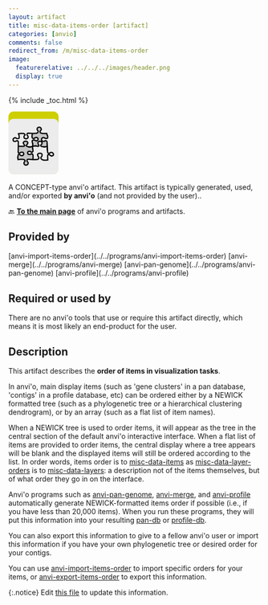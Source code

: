 ```yaml
---
layout: artifact
title: misc-data-items-order [artifact]
categories: [anvio]
comments: false
redirect_from: /m/misc-data-items-order
image:
  featurerelative: ../../../images/header.png
  display: true
---
```



{% include _toc.html %}


<img src="../../images/icons/CONCEPT.png" alt="CONCEPT" style="width:100px; border:none" />

A CONCEPT-type anvi'o artifact. This artifact is typically generated, used, and/or exported **by anvi'o** (and not provided by the user)..

🔙 **[To the main page](../../)** of anvi'o programs and artifacts.

## Provided by


<p style="text-align: left" markdown="1"><span class="artifact-p">[anvi-import-items-order](../../programs/anvi-import-items-order)</span> <span class="artifact-p">[anvi-merge](../../programs/anvi-merge)</span> <span class="artifact-p">[anvi-pan-genome](../../programs/anvi-pan-genome)</span> <span class="artifact-p">[anvi-profile](../../programs/anvi-profile)</span></p>


## Required or used by


There are no anvi'o tools that use or require this artifact directly, which means it is most likely an end-product for the user.


## Description

This artifact describes the **order of items in visualization tasks**.

In anvi'o, main display items (such as 'gene clusters' in a pan database, 'contigs' in a profile database, etc) can be ordered either by a NEWICK formatted tree (such as a phylogenetic tree or a hierarchical clustering dendrogram), or by an array (such as a flat list of item names).

When a NEWICK tree is used to order items, it will appear as the tree in the central section of the default anvi'o interactive interface. When a flat list of items are provided to order items, the central display where a tree appears will be blank and the displayed items will still be ordered according to the list. In order words, items order is to <span class="artifact-n">[misc-data-items](/software/anvio/help/main/artifacts/misc-data-items)</span> as <span class="artifact-n">[misc-data-layer-orders](/software/anvio/help/main/artifacts/misc-data-layer-orders)</span> is to <span class="artifact-n">[misc-data-layers](/software/anvio/help/main/artifacts/misc-data-layers)</span>: a description not of the items themselves, but of what order they go in on the interface. 

Anvi'o programs such as <span class="artifact-p">[anvi-pan-genome](/software/anvio/help/main/programs/anvi-pan-genome)</span>, <span class="artifact-p">[anvi-merge](/software/anvio/help/main/programs/anvi-merge)</span>, and <span class="artifact-p">[anvi-profile](/software/anvio/help/main/programs/anvi-profile)</span> automatically generate NEWICK-formatted items order if possible (i.e., if you have less than 20,000 items). When you run these programs, they will put this information into your resulting <span class="artifact-n">[pan-db](/software/anvio/help/main/artifacts/pan-db)</span> or <span class="artifact-n">[profile-db](/software/anvio/help/main/artifacts/profile-db)</span>. 

You can also export this information to give to a fellow anvi'o user or import this information if you have your own phylogenetic tree or desired order for your contigs.

You can use <span class="artifact-p">[anvi-import-items-order](/software/anvio/help/main/programs/anvi-import-items-order)</span> to import specific orders for your items, or <span class="artifact-p">[anvi-export-items-order](/software/anvio/help/main/programs/anvi-export-items-order)</span> to export this information.

{:.notice}
Edit [this file](https://github.com/merenlab/anvio/tree/master/anvio/docs/artifacts/misc-data-items-order.md) to update this information.

